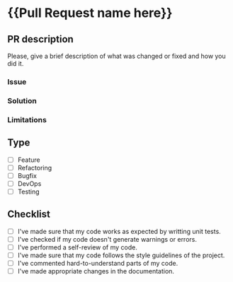# {{Pull Request name here}}

## PR description

Please, give a brief description of what was changed or fixed and how you did it.

### Issue
<!-- Make sure that the problem is explained clearly. -->

### Solution
<!-- Don't copy Linear ticket description but rather describe the solution. -->

### Limitations
<!-- Document here any known limitation of your implementation. -->

## Type
<!-- Check a proper type with an 'x' ([x]). -->

- [ ] Feature
- [ ] Refactoring
- [ ] Bugfix
- [ ] DevOps
- [ ] Testing

## Checklist
<!-- Please make sure you did all pre review requesting steps and check all with an 'x' ([x]). -->

- [ ] I've made sure that my code works as expected by writting unit tests.
- [ ] I've checked if my code doesn't generate warnings or errors.
- [ ] I've performed a self-review of my code.
- [ ] I've made sure that my code follows the style guidelines of the project.
- [ ] I've commented hard-to-understand parts of my code.
- [ ] I've made appropriate changes in the documentation.
